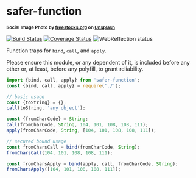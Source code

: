 # safer-function

<sup>**Social Image Photo by [freestocks.org](https://unsplash.com/@freestocks) on [Unsplash](https://unsplash.com/)**</sup>

[![Build Status](https://travis-ci.com/WebReflection/safer-function.svg?branch=master)](https://travis-ci.com/WebReflection/safer-function) [![Coverage Status](https://coveralls.io/repos/github/WebReflection/safer-function/badge.svg?branch=master)](https://coveralls.io/github/WebReflection/safer-function?branch=master) ![WebReflection status](https://offline.report/status/webreflection.svg)

Function traps for `bind`, `call`, and `apply`.

Please ensure this module, or any dependent of it, is included before any other or, at least, before any polyfill, to grant reliability.

```js
import {bind, call, apply} from 'safer-function';
const {bind, call, apply} = require('./');

// basic usage
const {toString} = {};
call(toString, 'any object');

const {fromCharCode} = String;
call(fromCharCode, String, 104, 101, 108, 108, 111);
apply(fromCharCode, String, [104, 101, 108, 108, 111]);

// secured bound usage
const fromCharsCall = bind(fromCharCode, String);
fromCharsCall(104, 101, 108, 108, 111);

const fromCharsApply = bind(apply, call, fromCharCode, String);
fromCharsApply([104, 101, 108, 108, 111]);

```
